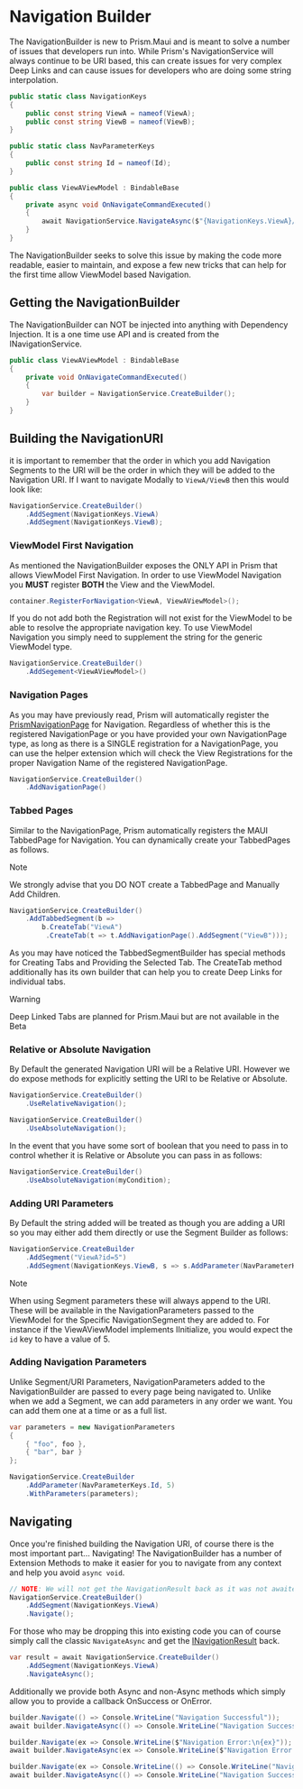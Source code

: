 # Navigation Builder

The NavigationBuilder is new to Prism.Maui and is meant to solve a number of issues that developers run into. While Prism's NavigationService will always continue to be URI based, this can create issues for very complex Deep Links and can cause issues for developers who are doing some string interpolation.

```cs
public static class NavigationKeys
{
    public const string ViewA = nameof(ViewA);
    public const string ViewB = nameof(ViewB);
}

public static class NavParameterKeys
{
    public const string Id = nameof(Id);
}

public class ViewAViewModel : BindableBase
{
    private async void OnNavigateCommandExecuted()
    {
        await NavigationService.NavigateAsync($"{NavigationKeys.ViewA}/{NavigationKeys.ViewB}");
    }
}
```

The NavigationBuilder seeks to solve this issue by making the code more readable, easier to maintain, and expose a few new tricks that can help for the first time allow ViewModel based Navigation.

## Getting the NavigationBuilder

The NavigationBuilder can NOT be injected into anything with Dependency Injection. It is a one time use API and is created from the INavigationService.

```cs
public class ViewAViewModel : BindableBase
{
    private void OnNavigateCommandExecuted()
    {
        var builder = NavigationService.CreateBuilder();
    }
}
```

## Building the NavigationURI

it is important to remember that the order in which you add Navigation Segments to the URI will be the order in which they will be added to the Navigation URI. If I want to navigate Modally to `ViewA/ViewB` then this would look like:

```cs
NavigationService.CreateBuilder()
    .AddSegment(NavigationKeys.ViewA)
    .AddSegment(NavigationKeys.ViewB);
```

### ViewModel First Navigation

As mentioned the NavigationBuilder exposes the ONLY API in Prism that allows ViewModel First Navigation. In order to use ViewModel Navigation you **MUST** register **BOTH** the View and the ViewModel.

```cs
container.RegisterForNavigation<ViewA, ViewAViewModel>();
```

If you do not add both the Registration will not exist for the ViewModel to be able to resolve the appropriate navigation key. To use ViewModel Navigation you simply need to supplement the string for the generic ViewModel type.

```cs
NavigationService.CreateBuilder()
    .AddSegement<ViewAViewModel>()
```

### Navigation Pages

As you may have previously read, Prism will automatically register the [PrismNavigationPage](prismnavigationpage.md) for Navigation. Regardless of whether this is the registered NavigationPage or you have provided your own NavigationPage type, as long as there is a SINGLE registration for a NavigationPage, you can use the helper extension which will check the View Registrations for the proper Navigation Name of the registered NavigationPage.

```cs
NavigationService.CreateBuilder()
    .AddNavigationPage()
```

### Tabbed Pages

Similar to the NavigationPage, Prism automatically registers the MAUI TabbedPage for Navigation. You can dynamically create your TabbedPages as follows. 

> [!Note]
> We strongly advise that you DO NOT create a TabbedPage and Manually Add Children.

```cs
NavigationService.CreateBuilder()
    .AddTabbedSegment(b =>
        b.CreateTab("ViewA")
         .CreateTab(t => t.AddNavigationPage().AddSegment("ViewB")));
```

As you may have noticed the TabbedSegmentBuilder has special methods for Creating Tabs and Providing the Selected Tab. The CreateTab method additionally has its own builder that can help you to create Deep Links for individual tabs.

> [!WARNING]
> Deep Linked Tabs are planned for Prism.Maui but are not available in the Beta

### Relative or Absolute Navigation

By Default the generated Navigation URI will be a Relative URI. However we do expose methods for explicitly setting the URI to be Relative or Absolute.

```cs
NavigationService.CreateBuilder()
    .UseRelativeNavigation();

NavigationService.CreateBuilder()
    .UseAbsoluteNavigation();
```

In the event that you have some sort of boolean that you need to pass in to control whether it is Relative or Absolute you can pass in as follows:

```cs
NavigationService.CreateBuilder()
    .UseAbsoluteNavigation(myCondition);
```

### Adding URI Parameters

By Default the string added will be treated as though you are adding a URI so you may either add them directly or use the Segment Builder as follows:

```cs
NavigationService.CreateBuilder
    .AddSegment("ViewA?id=5")
    .AddSegment(NavigationKeys.ViewB, s => s.AddParameter(NavParameterKeys.Id, 6));
```

> [!NOTE]
> When using Segment parameters these will always append to the URI. These will be available in the NavigationParameters passed to the ViewModel for the Specific NavigationSegment they are added to. For instance if the ViewAViewModel implements IInitialize, you would expect the `id` key to have a value of 5.

### Adding Navigation Parameters

Unlike Segment/URI Parameters, NavigationParameters added to the NavigationBuilder are passed to every page being navigated to. Unlike when we add a Segment, we can add parameters in any order we want. You can add them one at a time or as a full list.

```cs
var parameters = new NavigationParameters
{
    { "foo", foo },
    { "bar", bar }
};

NavigationService.CreateBuilder
    .AddParameter(NavParameterKeys.Id, 5)
    .WithParameters(parameters);
```

## Navigating

Once you're finished building the Navigation URI, of course there is the most important part... Navigating! The NavigationBuilder has a number of Extension Methods to make it easier for you to navigate from any context and help you avoid `async void`.

```cs
// NOTE: We will not get the NavigationResult back as it was not awaited
NavigationService.CreateBuilder()
    .AddSegment(NavigationKeys.ViewA)
    .Navigate();
```

For those who may be dropping this into existing code you can of course simply call the classic `NavigateAsync` and get the [INavigationResult](./navigation-result.md) back.

```cs
var result = await NavigationService.CreateBuilder()
    .AddSegment(NavigationKeys.ViewA)
    .NavigateAsync();
```

Additionally we provide both Async and non-Async methods which simply allow you to provide a callback OnSuccess or OnError.

```cs
builder.Navigate(() => Console.WriteLine("Navigation Successful"));
await builder.NavigateAsync(() => Console.WriteLine("Navigation Successful"));

builder.Navigate(ex => Console.WriteLine($"Navigation Error:\n{ex}"));
await builder.NavigateAsync(ex => Console.WriteLine($"Navigation Error:\n{ex}"));

builder.Navigate(ex => Console.WriteLine(() => Console.WriteLine("Navigation Successful"), $"Navigation Error:\n{ex}"));
await builder.NavigateAsync(() => Console.WriteLine("Navigation Successful"), ex => Console.WriteLine($"Navigation Error:\n{ex}"));
```